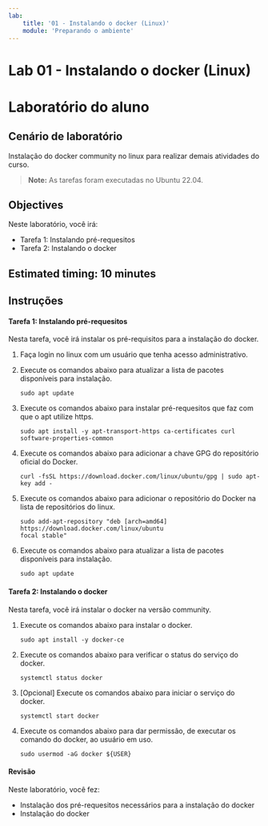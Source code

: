 ```yaml
---
lab:
    title: '01 - Instalando o docker (Linux)'
    module: 'Preparando o ambiente'
---
```


# Lab 01 - Instalando o docker (Linux)

# Laboratório do aluno

## Cenário de laboratório

Instalação do docker community no linux para realizar demais atividades do curso.

>**Note:** As tarefas foram executadas no Ubuntu 22.04.

## Objectives

Neste laboratório, você irá:

+ Tarefa 1: Instalando pré-requesitos
+ Tarefa 2: Instalando o docker

## Estimated timing: 10 minutes

## Instruções

#### Tarefa 1: Instalando pré-requesitos

Nesta tarefa, você irá instalar os pré-requisitos para a instalação do docker.

1. Faça login no linux com um usuário que tenha acesso administrativo.

1. Execute os comandos abaixo para atualizar a lista de pacotes disponíveis para instalação.

    ```shell
    sudo apt update
    ```

1. Execute os comandos abaixo para instalar pré-requesitos que faz com que o apt utilize https.

    ```shell
    sudo apt install -y apt-transport-https ca-certificates curl software-properties-common
    ```

1. Execute os comandos abaixo para adicionar a chave GPG do repositório oficial do Docker.

    ```shell
    curl -fsSL https://download.docker.com/linux/ubuntu/gpg | sudo apt-key add -
    ```

1. Execute os comandos abaixo para adicionar o repositório do Docker na lista de repositórios do linux.

    ```shell
    sudo add-apt-repository "deb [arch=amd64] https://download.docker.com/linux/ubuntu
    focal stable"
    ```

1. Execute os comandos abaixo para atualizar a lista de pacotes disponíveis para instalação.

    ```shell
    sudo apt update
    ```

#### Tarefa 2: Instalando o docker

Nesta tarefa, você irá instalar o docker na versão community.

1. Execute os comandos abaixo para instalar o docker.

    ```shell
    sudo apt install -y docker-ce
    ```

1. Execute os comandos abaixo para verificar o status do serviço do docker.

    ```shell
    systemctl status docker
    ```

1. [Opcional] Execute os comandos abaixo para iniciar o serviço do docker.

    ```shell
    systemctl start docker
    ```

1. Execute os comandos abaixo para dar permissão, de executar os comando do docker, ao usuário em uso.

    ```shell
    sudo usermod -aG docker ${USER}
    ```

#### Revisão

Neste laboratório, você fez:

- Instalação dos pré-requesitos necessários para a instalação do docker
- Instalação do docker